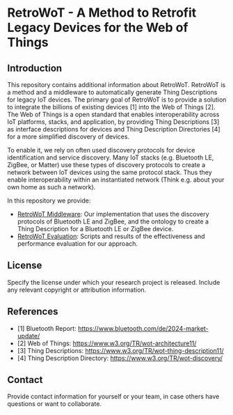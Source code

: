 # RetroWoT - A Method to Retrofit Legacy Devices for the Web of Things

## Introduction
This repository contains additional information about RetroWoT. 
RetroWoT is a method and a middleware to automatically generate Thing Descriptions for legacy IoT devices. 
The primary goal of RetroWoT is to provide a solution to integrate the billions of existing devices [1] into the Web of Things [2]. 
The Web of Things is a open standard that enables interoperability across IoT platforms, stacks, and application, by providing Thing Descriptions [3] as interface descriptions for devices and Thing Description Directories [4] for a more simplified discovery of devices. 

To enable it, we rely on often used discovery protocols for device identification and service discovery. 
Many IoT stacks (e.g. Bluetooth LE, ZigBee, or Matter) use these types of discovery protocols to create a network between IoT devices using the same protocol stack.
Thus they enable interoperability within an instantiated network (Think e.g. about your own home as such a network).

In this repository we provide:
- [RetroWoT Middleware](./implementation/README.md): Our implementation that uses the discovery protocols of Bluetooth LE and ZigBee, and the ontology to create a Thing Description for a Bluetooth LE or ZigBee device.
- [RetroWoT Evaluation](./evaluation/README.md): Scripts and results of the effectiveness and performance evaluation for our approach.  


## License
Specify the license under which your research project is released. Include any relevant copyright or attribution information.

## References
- [1] Bluetooth Report: https://www.bluetooth.com/de/2024-market-update/
- [2] Web of Things: https://www.w3.org/TR/wot-architecture11/
- [3] Thing Descriptions: https://www.w3.org/TR/wot-thing-description11/
- [4] Thing Description Directory: https://www.w3.org/TR/wot-discovery/


## Contact
Provide contact information for yourself or your team, in case others have questions or want to collaborate.
